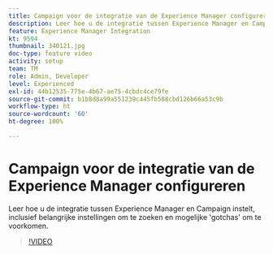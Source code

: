 ```yaml
---
title: Campaign voor de integratie van de Experience Manager configureren
description: Leer hoe u de integratie tussen Experience Manager en Campaign instelt, inclusief belangrijke instellingen om te zoeken en mogelijke 'gotchas' om te voorkomen.
feature: Experience Manager Integration
kt: 9594
thumbnail: 340121.jpg
doc-type: feature video
activity: setup
team: TM
role: Admin, Developer
level: Experienced
exl-id: 44b12535-775e-4b67-ae75-4cbdc4ce79fe
source-git-commit: b1b8d8a99a551239c445fb588cbd126b66a53c9b
workflow-type: ht
source-wordcount: '60'
ht-degree: 100%

---
```


# Campaign voor de integratie van de Experience Manager configureren

Leer hoe u de integratie tussen Experience Manager en Campaign instelt, inclusief belangrijke instellingen om te zoeken en mogelijke &#39;gotchas&#39; om te voorkomen.

>[!VIDEO](https://video.tv.adobe.com/v/340121?quality=12&learn=on)
